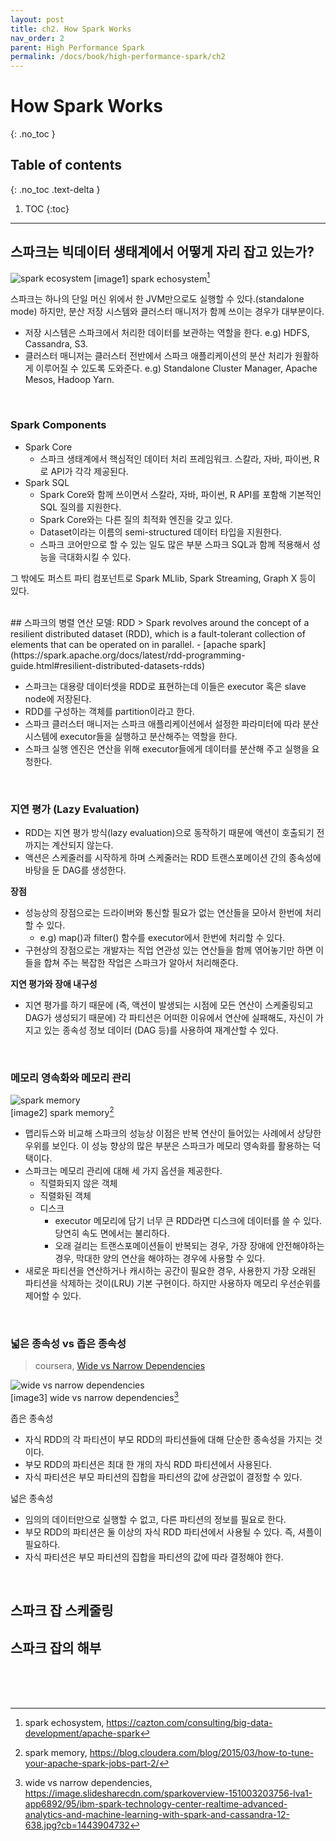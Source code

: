 ```yaml
---
layout: post
title: ch2. How Spark Works
nav_order: 2
parent: High Performance Spark
permalink: /docs/book/high-performance-spark/ch2
---
```


# How Spark Works
{: .no_toc }

## Table of contents
{: .no_toc .text-delta }

1. TOC
{:toc}

---

## 스파크는 빅데이터 생태계에서 어떻게 자리 잡고 있는가?

![spark ecosystem](https://cazton.com/Content/images/consulting/apache-spark-consulting/apache-spark-ecosystem.jpg)
[image1] spark echosystem[^1]


스파크는 하나의 단일 머신 위에서 한 JVM만으로도 실행할 수 있다.(standalone mode) 하지만, 분산 저장 시스템와 클러스터 매니저가 함께 쓰이는 경우가 대부분이다.
- 저장 시스템은 스파크에서 처리한 데이터를 보관하는 역할을 한다. e.g) HDFS, Cassandra, S3.
- 클러스터 매니저는 클러스터 전반에서 스파크 애플리케이션의 분산 처리가 원활하게 이루어질 수 있도록 도와준다. e.g) Standalone Cluster Manager, Apache Mesos, Hadoop Yarn.

<br>

### Spark Components
- Spark Core
  - 스파크 생태계에서 핵심적인 데이터 처리 프레임워크. 스칼라, 자바, 파이썬, R로 API가 각각 제공된다.
- Spark SQL
  - Spark Core와 함께 쓰이면서 스칼라, 자바, 파이썬, R API를 포함해 기본적인 SQL 질의를 지원한다.
  - Spark Core와는 다른 질의 최적화 엔진을 갖고 있다.
  - Dataset이라는 이름의 semi-structured 데이터 타입을 지원한다.
  - 스파크 코어만으로 할 수 있는 일도 많은 부분 스파크 SQL과 함께 적용해서 성능을 극대화시킬 수 있다.

그 밖에도 퍼스트 파티 컴포넌트로 Spark MLlib, Spark Streaming, Graph X 등이 있다.

<br>
## 스파크의 병렬 연산 모델: RDD
> Spark revolves around the concept of a resilient distributed dataset (RDD), which is a fault-tolerant collection of elements that can be operated on in parallel. - [apache spark](https://spark.apache.org/docs/latest/rdd-programming-guide.html#resilient-distributed-datasets-rdds)

- 스파크는 대용량 데이터셋을 RDD로 표현하는데 이들은 executor 혹은 slave node에 저장된다.
- RDD를 구성하는 객체를 partition이라고 한다.
- 스파크 클러스터 매니저는 스파크 애플리케이션에서 설정한 파라미터에 따라 분산 시스템에 executor들을 실행하고 분산해주는 역할을 한다.
- 스파크 실행 엔진은 연산을 위해 executor들에게 데이터를 분산해 주고 실행을 요청한다.

<br>

### 지연 평가 (Lazy Evaluation)
- RDD는 지연 평가 방식(lazy evaluation)으로 동작하기 때문에 액션이 호출되기 전까지는 계산되지 않는다.
- 액션은 스케줄러를 시작하게 하며 스케줄러는 RDD 트랜스포메이션 간의 종속성에 바탕을 둔 DAG를 생성한다. 

**장점**
- 성능상의 장점으로는 드라이버와 통신할 필요가 없는 연산들을 모아서 한번에 처리할 수 있다.
  - e.g) map()과 filter() 함수를 executor에서 한번에 처리할 수 있다.
- 구현상의 장점으로는 개발자는 직업 연관성 있는 연산들을 함께 엮어놓기만 하면 이들을 합쳐 주는 복잡한 작업은 스파크가 알아서 처리해준다.

**지연 평가와 장애 내구성**
- 지연 평가를 하기 때문에 (즉, 액션이 발생되는 시점에 모든 연산이 스케줄링되고 DAG가 생성되기 때문에) 각 파티션은 어떠한 이유에서 연산에 실패해도, 자신이 가지고 있는 종속성 정보 데이터 (DAG 등)를 사용하여 재계산할 수 있다.

<br>

### 메모리 영속화와 메모리 관리
![spark memory](https://blog.cloudera.com/wp-content/uploads/2015/03/spark-tuning2-f1.png)  
[image2] spark memory[^2]

- 맵리듀스와 비교해 스파크의 성능상 이점은 반복 연산이 들어있는 사례에서 상당한 우위를 보인다. 이 성능 향상의 많은 부분은 스파크가 메모리 영속화를 활용하는 덕택이다.  
- 스파크는 메모리 관리에 대해 세 가지 옵션을 제공한다.
  - 직렬화되지 않은 객체
  - 직렬화된 객체
  - 디스크
    - executor 메모리에 담기 너무 큰 RDD라면 디스크에 데이터를 쓸 수 있다. 당연히 속도 면에서는 불리하다.
    - 오래 걸리는 트랜스포메이션들이 반복되는 경우, 가장 장애에 안전해야하는 경우, 막대한 양의 연산을 해야하는 경우에 사용할 수 있다.
- 새로운 파티션을 연산하거나 캐시하는 공간이 필요한 경우, 사용한지 가장 오래된 파티션을 삭제하는 것이(LRU) 기본 구현이다. 하지만 사용하자 메모리 우선순위를 제어할 수 있다.

<br>

### 넓은 종속성 vs 좁은 종속성
> coursera, [Wide vs Narrow Dependencies](https://www.coursera.org/lecture/scala-spark-big-data/wide-vs-narrow-dependencies-shGAX)

![wide vs narrow dependencies](https://image.slidesharecdn.com/sparkoverview-151003203756-lva1-app6892/95/ibm-spark-technology-center-realtime-advanced-analytics-and-machine-learning-with-spark-and-cassandra-12-638.jpg?cb=1443904732)  
[image3] wide vs narrow dependencies[^3]

좁은 종속성
- 자식 RDD의 각 파티션이 부모 RDD의 파티션들에 대해 단순한 종속성을 가지는 것이다.
- 부모 RDD의 파티션은 최대 한 개의 자식 RDD 파티션에서 사용된다.
- 자식 파티션은 부모 파티션의 집합을 파티션의 값에 상관없이 결정할 수 있다.

넓은 종속성
- 임의의 데이터만으로 실행할 수 없고, 다른 파티션의 정보를 필요로 한다.
- 부모 RDD의 파티션은 둘 이상의 자식 RDD 파티션에서 사용될 수 있다. 즉, 셔플이 필요하다.
- 자식 파티션은 부모 파티션의 집합을 파티션의 값에 따라 결정해야 한다.

<br>

## 스파크 잡 스케줄링

## 스파크 잡의 해부





<br><br><br>

[^1]: spark echosystem, https://cazton.com/consulting/big-data-development/apache-spark
[^2]: spark memory, https://blog.cloudera.com/blog/2015/03/how-to-tune-your-apache-spark-jobs-part-2/
[^3]: wide vs narrow dependencies, https://image.slidesharecdn.com/sparkoverview-151003203756-lva1-app6892/95/ibm-spark-technology-center-realtime-advanced-analytics-and-machine-learning-with-spark-and-cassandra-12-638.jpg?cb=1443904732